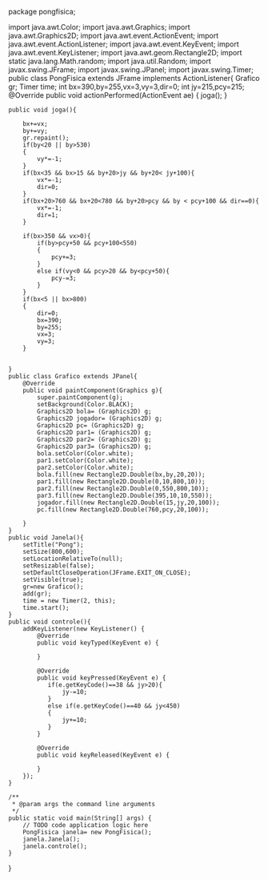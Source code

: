 
package pongfisica;

import java.awt.Color;
import java.awt.Graphics;
import java.awt.Graphics2D;
import java.awt.event.ActionEvent;
import java.awt.event.ActionListener;
import java.awt.event.KeyEvent;
import java.awt.event.KeyListener;
import java.awt.geom.Rectangle2D;
import static java.lang.Math.random;
import java.util.Random;
import javax.swing.JFrame;
import javax.swing.JPanel;
import javax.swing.Timer;
public class PongFisica extends JFrame implements ActionListener{
    Grafico gr;
    Timer time;
    int bx=390,by=255,vx=3,vy=3,dir=0;
    int jy=215,pcy=215;
    @Override
    public void actionPerformed(ActionEvent ae) {
        joga();
    }
    
    public void joga(){
        
        bx+=vx;
        by+=vy;
        gr.repaint();
        if(by<20 || by>530)
        {
            vy*=-1;
        }
        if(bx<35 && bx>15 && by+20>jy && by+20< jy+100){
            vx*=-1;
            dir=0;
        }
        if(bx+20>760 && bx+20<780 && by+20>pcy && by < pcy+100 && dir==0){
            vx*=-1;
            dir=1;
        }
        
        if(bx>350 && vx>0){
            if(by>pcy+50 && pcy+100<550)
            {
                pcy+=3;
            }
            else if(vy<0 && pcy>20 && by<pcy+50){
                pcy-=3;
            }
        }
        if(bx<5 || bx>800)
        {
            dir=0;
            bx=390;
            by=255;
            vx=3;
            vy=3;
        }
   
        
    }
    public class Grafico extends JPanel{
        @Override
        public void paintComponent(Graphics g){
            super.paintComponent(g);
            setBackground(Color.BLACK);
            Graphics2D bola= (Graphics2D) g;
            Graphics2D jogador= (Graphics2D) g;
            Graphics2D pc= (Graphics2D) g;
            Graphics2D par1= (Graphics2D) g;
            Graphics2D par2= (Graphics2D) g;
            Graphics2D par3= (Graphics2D) g;
            bola.setColor(Color.white);
            par1.setColor(Color.white);
            par2.setColor(Color.white);
            bola.fill(new Rectangle2D.Double(bx,by,20,20));
            par1.fill(new Rectangle2D.Double(0,10,800,10));
            par2.fill(new Rectangle2D.Double(0,550,800,10));
            par3.fill(new Rectangle2D.Double(395,10,10,550));
            jogador.fill(new Rectangle2D.Double(15,jy,20,100));
            pc.fill(new Rectangle2D.Double(760,pcy,20,100));
            
        }
    }
    public void Janela(){
        setTitle("Pong");
        setSize(800,600);
        setLocationRelativeTo(null);
        setResizable(false);
        setDefaultCloseOperation(JFrame.EXIT_ON_CLOSE);
        setVisible(true);
        gr=new Grafico();
        add(gr);
        time = new Timer(2, this);
        time.start();
    }
    public void controle(){
        addKeyListener(new KeyListener() {
            @Override
            public void keyTyped(KeyEvent e) {
              
            }

            @Override
            public void keyPressed(KeyEvent e) {
               if(e.getKeyCode()==38 && jy>20){
                   jy-=10;
               }
               else if(e.getKeyCode()==40 && jy<450)
               {
                   jy+=10;
               }
            }

            @Override
            public void keyReleased(KeyEvent e) {
            
            }
        });
    }

    /**
     * @param args the command line arguments
     */
    public static void main(String[] args) {
        // TODO code application logic here
        PongFisica janela= new PongFisica();
        janela.Janela();
        janela.controle();
    }
    
}

